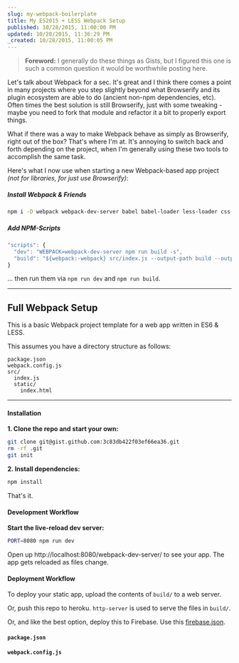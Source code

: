 ```yaml
---
slug: my-webpack-boilerplate
title: My ES2015 + LESS Webpack Setup
published: 10/28/2015, 11:00:00 PM
updated: 10/28/2015, 11:36:29 PM
_created: 10/28/2015, 11:00:05 PM
---
```


> **Foreword:** I generally do these things as Gists, but I figured this one is such a common question it would be worthwhile posting here.

Let's talk about Webpack for a sec. It's great and I think there comes a point in many projects where you step slightly beyond what Browserify and its plugin ecosystem are able to do (ancient non-npm dependencies, etc).  Often times the best solution is still Browserify, just with some tweaking - maybe you need to fork that module and refactor it a bit to properly export things.

What if there was a way to make Webpack behave as simply as Browserify, right out of the box?  That's where I'm at. It's annoying to switch back and forth depending on the project, when I'm generally using these two tools to accomplish the same task.

Here's what I now use when starting a new Webpack-based app project _(not for libraries, for just use Browserify)_:

##### Install Webpack & Friends

```sh
npm i -D webpack webpack-dev-server babel babel-loader less-loader css-loader style-loader autoprefixer-loader
```

##### Add NPM-Scripts

```js
"scripts": {
  "dev": "WEBPACK=webpack-dev-server npm run build -s",
  "build": "${webpack:-webpack} src/index.js --output-path build --output-file bundle.js -d --module-bind 'js=babel' --module-bind 'less=style!css!autoprefer!less'"
}
```

... then run them via `npm run dev` and `npm run build`.


---


## Full Webpack Setup

This is a basic Webpack project template for a web app written in ES6 & LESS.

This assumes you have a directory structure as follows:

```
package.json
webpack.config.js
src/
  index.js
  static/
    index.html
```

---

#### Installation

**1. Clone the repo and start your own:**

```sh
git clone git@gist.github.com:3c83db422f03ef66ea36.git
rm -rf .git
git init
```

**2. Install dependencies:**

```sh
npm install
```

That's it.

#### Development Workflow

**Start the live-reload dev server:**

```sh
PORT=8080 npm run dev
```

Open up http://localhost:8080/webpack-dev-server/ to see your app.
The app gets reloaded as files change.

#### Deployment Workflow

To deploy your static app, upload the contents of `build/` to a web server.

Or, push this repo to heroku. `http-server` is used to serve the files in `build/`.

Or, and like the best option, deploy this to Firebase. Use this [firebase.json](https://gist.github.com/developit/b27ad8af7eacf92d2ef9).

#### `package.json`

<script src="https://gist.github.com/developit/042c6c87f34c4f211072.js"></script>

#### `webpack.config.js`

<script src="https://gist.github.com/developit/83fca68d58cc3dbad909.js"></script>